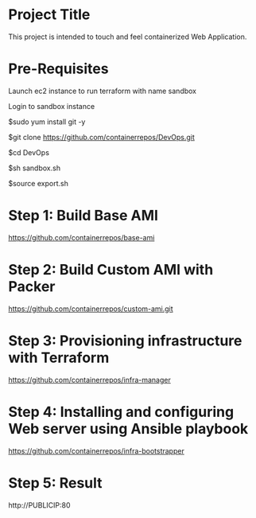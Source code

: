 # Project Title
This project is intended to touch and feel containerized Web Application. 

# Pre-Requisites

Launch ec2 instance to run terraform with name sandbox

Login to sandbox instance

$sudo yum install git -y 

$git clone https://github.com/containerrepos/DevOps.git

$cd DevOps

$sh sandbox.sh

$source export.sh

# Step 1: Build Base AMI
https://github.com/containerrepos/base-ami

# Step 2: Build Custom AMI with Packer
https://github.com/containerrepos/custom-ami.git

# Step 3: Provisioning infrastructure with Terraform
https://github.com/containerrepos/infra-manager

# Step 4: Installing and configuring Web server using Ansible playbook
https://github.com/containerrepos/infra-bootstrapper

# Step 5: Result
http://PUBLICIP:80
